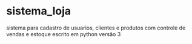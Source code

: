# sistema_loja
sistema para cadastro de usuarios, clientes e produtos com controle de vendas e estoque escrito em python versão 3
